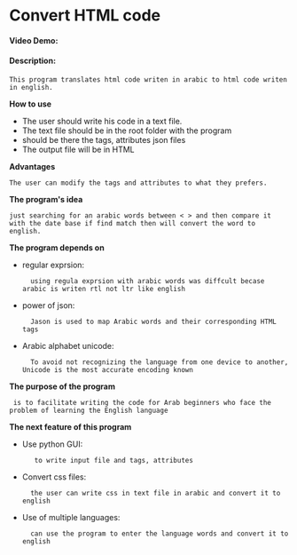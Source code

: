# Convert HTML code
#### Video Demo:  <URL HERE>
#### Description:

    This program translates html code writen in arabic to html code writen in english.

**How to use**

- The user should write his code in a text file.
- The text file should be in the root folder with the program
- should be there the tags, attributes json files
- The output file will be in HTML
    

**Advantages**

    The user can modify the tags and attributes to what they prefers.

**The program's idea**

    just searching for an arabic words between < > and then compare it with the date base if find match then will convert the word to english.

**The program depends on**
- regular exprsion:

        using regula exprsion with arabic words was diffcult becase arabic is writen rtl not ltr like english

- power of json:

        Jason is used to map Arabic words and their corresponding HTML tags

- Arabic alphabet unicode:

        To avoid not recognizing the language from one device to another, Unicode is the most accurate encoding known

**The purpose of the program**

     is to facilitate writing the code for Arab beginners who face the problem of learning the English language

**The next feature of this program**

- Use python GUI:
    
         to write input file and tags, attributes

- Convert css files:

        the user can write css in text file in arabic and convert it to english

- Use of multiple languages:

        can use the program to enter the language words and convert it to english
